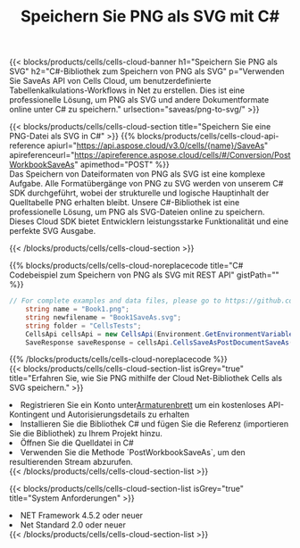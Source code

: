﻿---
title:  Speichern Sie PNG als SVG mit C#
description:  Verwendung des Cloud SDK Aspose.Cells für C# zum Speichern der Datei im Format PNG als Datei im Format SVG.
kwords: Excel, Save PNG as SVG, REST, C#
howto: How to save PNG as SVG using Aspose.Cells Cloud C# library.
---
{{< blocks/products/cells/cells-cloud-banner h1="Speichern Sie PNG als SVG" h2="C#-Bibliothek zum Speichern von PNG als SVG" p="Verwenden Sie SaveAs API von Cells Cloud, um benutzerdefinierte Tabellenkalkulations-Workflows in Net zu erstellen. Dies ist eine professionelle Lösung, um PNG als SVG und andere Dokumentformate online unter C# zu speichern." urlsection="saveas/png-to-svg/" >}}

{{< blocks/products/cells/cells-cloud-section title="Speichern Sie eine PNG-Datei als SVG in C#" >}}
{{% blocks/products/cells/cells-cloud-api-reference apiurl="https://api.aspose.cloud/v3.0/cells/{name}/SaveAs" apireferenceurl="https://apireference.aspose.cloud/cells/#/Conversion/PostWorkbookSaveAs" apimethod="POST" %}}
<br/>
Das Speichern von Dateiformaten von PNG als SVG ist eine komplexe Aufgabe. Alle Formatübergänge von PNG zu SVG werden von unserem C# SDK durchgeführt, wobei der strukturelle und logische Hauptinhalt der Quelltabelle PNG erhalten bleibt. Unsere C#-Bibliothek ist eine professionelle Lösung, um PNG als SVG-Dateien online zu speichern. Dieses Cloud SDK bietet Entwicklern leistungsstarke Funktionalität und eine perfekte SVG Ausgabe.

{{< /blocks/products/cells/cells-cloud-section >}}

{{% blocks/products/cells/cells-cloud-noreplacecode title="C# Codebeispiel zum Speichern von PNG als SVG mit REST API" gistPath="" %}}
  
```cs
// For complete examples and data files, please go to https://github.com/aspose-cells-cloud/aspose-cells-cloud-dotnet/
    string name = "Book1.png";
    string newfilename = "Book1SaveAs.svg";
    string folder = "CellsTests";
    CellsApi cellsApi = new CellsApi(Environment.GetEnvironmentVariable("ProductClientId"), Environment.GetEnvironmentVariable("ProductClientSecret"));
    SaveResponse saveResponse = cellsApi.CellsSaveAsPostDocumentSaveAs(name, null, newfilename, null,null,folder);
```
  
{{% /blocks/products/cells/cells-cloud-noreplacecode %}}
<br/>
{{< blocks/products/cells/cells-cloud-section-list isGrey="true" title="Erfahren Sie, wie Sie PNG mithilfe der Cloud Net-Bibliothek Cells als SVG speichern." >}}
<li> Registrieren Sie ein Konto unter<a href="https://dashboard.aspose.cloud/">Armaturenbrett</a> um ein kostenloses API-Kontingent und Autorisierungsdetails zu erhalten</li>
<li>Installieren Sie die Bibliothek C# und fügen Sie die Referenz (importieren Sie die Bibliothek) zu Ihrem Projekt hinzu.</li>
<li>Öffnen Sie die Quelldatei in C#</li>
<li>Verwenden Sie die Methode `PostWorkbookSaveAs`, um den resultierenden Stream abzurufen.</li>
{{< /blocks/products/cells/cells-cloud-section-list >}}

{{< blocks/products/cells/cells-cloud-section-list isGrey="true" title="System Anforderungen" >}}
<li>NET Framework 4.5.2 oder neuer</li>
<li>Net Standard 2.0 oder neuer</li>
{{< /blocks/products/cells/cells-cloud-section-list >}}
